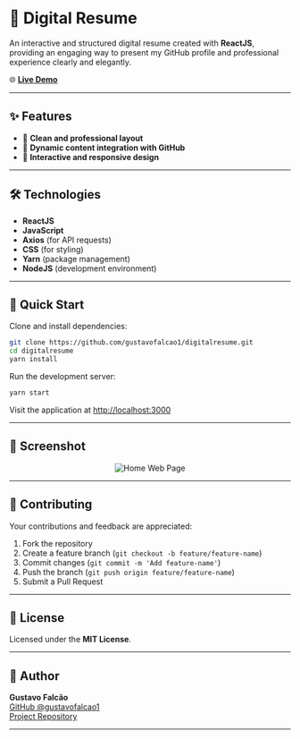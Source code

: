 # 📄 Digital Resume

An interactive and structured digital resume created with **ReactJS**, providing an engaging way to present my GitHub profile and professional experience clearly and elegantly.

🌐 **[Live Demo](https://gustavofalcao1.github.io/digitalresume/)**

---

## ✨ Features

- 📌 **Clean and professional layout**
- 📌 **Dynamic content integration with GitHub**
- 📌 **Interactive and responsive design**

---

## 🛠️ Technologies

- **ReactJS**
- **JavaScript**
- **Axios** (for API requests)
- **CSS** (for styling)
- **Yarn** (package management)
- **NodeJS** (development environment)

---

## 🚀 Quick Start

Clone and install dependencies:

```bash
git clone https://github.com/gustavofalcao1/digitalresume.git
cd digitalresume
yarn install
```

Run the development server:

```bash
yarn start
```

Visit the application at [http://localhost:3000](http://localhost:3000)

---

## 📸 Screenshot

<div align="center">
  <img src="public/screenshots/00.png" alt="Home Web Page">
</div>

---

## 🤝 Contributing

Your contributions and feedback are appreciated:

1. Fork the repository
2. Create a feature branch (`git checkout -b feature/feature-name`)
3. Commit changes (`git commit -m 'Add feature-name'`)
4. Push the branch (`git push origin feature/feature-name`)
5. Submit a Pull Request

---

## 📄 License

Licensed under the **MIT License**.

---

## 👤 Author

**Gustavo Falcão**  
[GitHub @gustavofalcao1](https://github.com/gustavofalcao1)  
[Project Repository](https://github.com/gustavofalcao1/digitalresume)

---
